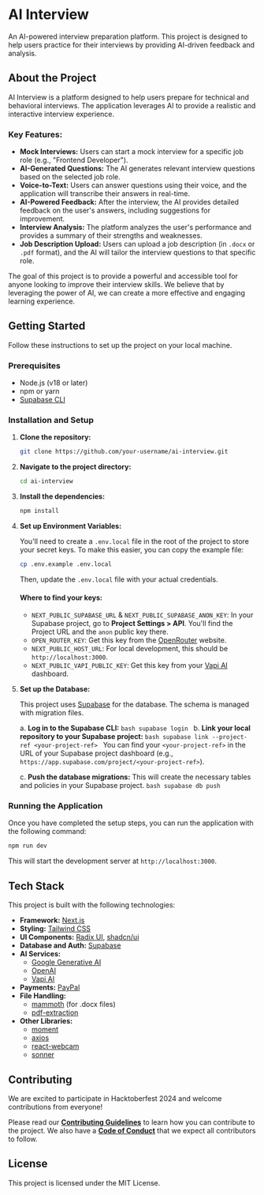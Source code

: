 # AI Interview

An AI-powered interview preparation platform. This project is designed to help users practice for their interviews by providing AI-driven feedback and analysis.

## About the Project

AI Interview is a platform designed to help users prepare for technical and behavioral interviews. The application leverages AI to provide a realistic and interactive interview experience.

### Key Features:

- **Mock Interviews:** Users can start a mock interview for a specific job role (e.g., "Frontend Developer").
- **AI-Generated Questions:** The AI generates relevant interview questions based on the selected job role.
- **Voice-to-Text:** Users can answer questions using their voice, and the application will transcribe their answers in real-time.
- **AI-Powered Feedback:** After the interview, the AI provides detailed feedback on the user's answers, including suggestions for improvement.
- **Interview Analysis:** The platform analyzes the user's performance and provides a summary of their strengths and weaknesses.
- **Job Description Upload:** Users can upload a job description (in `.docx` or `.pdf` format), and the AI will tailor the interview questions to that specific role.

The goal of this project is to provide a powerful and accessible tool for anyone looking to improve their interview skills. We believe that by leveraging the power of AI, we can create a more effective and engaging learning experience.

## Getting Started

Follow these instructions to set up the project on your local machine.

### Prerequisites

- Node.js (v18 or later)
- npm or yarn
- [Supabase CLI](https://supabase.com/docs/guides/cli)

### Installation and Setup

1.  **Clone the repository:**
    ```bash
    git clone https://github.com/your-username/ai-interview.git
    ```
2.  **Navigate to the project directory:**
    ```bash
    cd ai-interview
    ```
3.  **Install the dependencies:**
    ```bash
    npm install
    ```
4.  **Set up Environment Variables:**

    You'll need to create a `.env.local` file in the root of the project to store your secret keys. To make this easier, you can copy the example file:

    ```bash
    cp .env.example .env.local
    ```

    Then, update the `.env.local` file with your actual credentials.

    #### Where to find your keys:

    - `NEXT_PUBLIC_SUPABASE_URL` & `NEXT_PUBLIC_SUPABASE_ANON_KEY`: In your Supabase project, go to **Project Settings > API**. You'll find the Project URL and the `anon` public key there.
    - `OPEN_ROUTER_KEY`: Get this key from the [OpenRouter](https://openrouter.ai/keys) website.
    - `NEXT_PUBLIC_HOST_URL`: For local development, this should be `http://localhost:3000`.
    - `NEXT_PUBLIC_VAPI_PUBLIC_KEY`: Get this key from your [Vapi AI](https://vapi.ai/) dashboard.

5.  **Set up the Database:**

    This project uses [Supabase](https://supabase.io/) for the database. The schema is managed with migration files.

    a. **Log in to the Supabase CLI:**
    `bash
    supabase login
    `
    b. **Link your local repository to your Supabase project:**
    `bash
    supabase link --project-ref <your-project-ref>
    `
    You can find your `<your-project-ref>` in the URL of your Supabase project dashboard (e.g., `https://app.supabase.com/project/<your-project-ref>`).

    c. **Push the database migrations:** This will create the necessary tables and policies in your Supabase project.
    `bash
    supabase db push
    `

### Running the Application

Once you have completed the setup steps, you can run the application with the following command:

```bash
npm run dev
```

This will start the development server at `http://localhost:3000`.

## Tech Stack

This project is built with the following technologies:

- **Framework:** [Next.js](https://nextjs.org/)
- **Styling:** [Tailwind CSS](https://tailwindcss.com/)
- **UI Components:** [Radix UI](https://www.radix-ui.com/), [shadcn/ui](https://ui.shadcn.com/)
- **Database and Auth:** [Supabase](https://supabase.io/)
- **AI Services:**
  - [Google Generative AI](https://ai.google.dev/)
  - [OpenAI](https://openai.com/)
  - [Vapi AI](https://vapi.ai/)
- **Payments:** [PayPal](https://www.paypal.com/)
- **File Handling:**
  - [mammoth](https://github.com/mwilliamson/mammoth.js) (for .docx files)
  - [pdf-extraction](https://www.npmjs.com/package/pdf-extraction)
- **Other Libraries:**
  - [moment](https://momentjs.com/)
  - [axios](https://axios-http.com/)
  - [react-webcam](https://www.npmjs.com/package/react-webcam)
  - [sonner](https://sonner.emilkowal.ski/)

## Contributing

We are excited to participate in Hacktoberfest 2024 and welcome contributions from everyone!

Please read our [**Contributing Guidelines**](CONTRIBUTING.md) to learn how you can contribute to the project. We also have a [**Code of Conduct**](CODE_OF_CONDUCT.md) that we expect all contributors to follow.

## License

This project is licensed under the MIT License.
